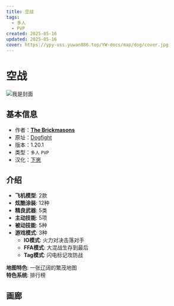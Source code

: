 ```yaml
---
title: 空战
tags:
  - 多人
  - PVP
created: 2025-05-16
updated: 2025-05-16
cover: https://ypy-uss.yuwan886.top/YW-docs/map/dog/cover.jpg
---
```


# 空战
![我是封面](https://ypy-uss.yuwan886.top/YW-docs/map/dog/cover.jpg)
## 基本信息

- 作者：[**The Brickmasons**](https://www.brickmasonsmc.com/home)
- 原址：[Dogfight](https://www.brickmasonsmc.com/creations/maps/dogfight)
- 版本：1.20.1
- 类型：`多人` `PVP`
- 汉化：[下崽](https://pan.quark.cn/s/e506a8e770f1)

## 介绍

- **飞机模型**: 2款
- **炫酷涂装**: 12种
- **精良武器**: 5类
- **主动技能**: 5项
- **被动技能**: 5种
- **游戏模式**: 3种
  - **IO模式**: 火力对决击落对手
  - **FFA模式**: 大混战生存到最后
  - **Tag模式**: 闪电标记攻防战

**地图特色**: 一张辽阔的繁茂地图   
**特色系统**: 排行榜

## 画廊

<Gallery :images="[
  { src: 'https://ypy-uss.yuwan886.top/YW-docs/map/dog/1.png' },
  { src: 'https://ypy-uss.yuwan886.top/YW-docs/map/dog/2.png' },
  { src: 'https://ypy-uss.yuwan886.top/YW-docs/map/dog/3.png' },
  { src: 'https://ypy-uss.yuwan886.top/YW-docs/map/dog/4.png' },
  { src: 'https://ypy-uss.yuwan886.top/YW-docs/map/dog/5.png' }
]" />